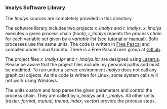 ### Imalys Software Library

The *Imalys* sources are completely provided in this directory. 

The software library includes two projects *x_Imalys* and *r_Imalys*. *x_Imalys* executes a given process chain (hook), *r_Imalys* repeats the *process chain* for each variable set given by a *variable list* (see [tutorial](./documents/tutorial/README.md) or [manual](./documents/manual/Index.md)). Both processes use the same units. The code is written in [Free Pascal](https://www.freepascal.org/) and compiled under Linux/Ubuntu. There is a Free Pascal user group at [GitLab](https://gitlab.com/freepascal.org/fpc/). 


The project files *x_Imalys.lpr* and *r_Imalys.lpr* are designed using [Lazarus](https://www.lazarus-ide.org/). Please be aware that the project files include my personal paths and must be modified. To run under a server environment *Imalys* does not call any graphical objects. As the code is written for Linux, some system calls will not work using Windows. 

The units *custom* and *loop* parse the given parameters and control the process chain. They are called by *x_Imalys* and *r_Imalys*. All other units (*raster, format, mutual, thema, index, vector*) provide the process steps. 
